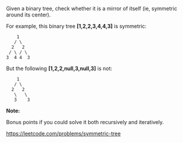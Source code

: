 Given a binary tree, check whether it is a mirror of itself (ie, symmetric around its center).

For example, this binary tree **[1,2,2,3,4,4,3]** is symmetric:
```
    1
   / \
  2   2
 / \ / \
3  4 4  3
```
But the following **[1,2,2,null,3,null,3]** is not:

```
    1
   / \
  2   2
   \   \
   3    3
```

**Note:**

Bonus points if you could solve it both recursively and iteratively.


https://leetcode.com/problems/symmetric-tree